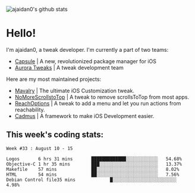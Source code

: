 ![ajaidan0's github stats](https://github-readme-stats.vercel.app/api?username=ajaidan0&count_private=true&show_icons=true)

# Hello!

I'm ajaidan0, a tweak developer. I'm currently a part of two teams:

- [Capsule](https://github.com/capsule-development) | A new, revolutionized package manager for iOS
- [Aurora Tweaks](https://github.com/official-aurora) | A tweak development team

Here are my most maintained projects:

- [Mavalry](https://github.com/ajaidan0/mavalry) | The ultimate iOS Customization tweak.
- [NoMoreScrollstoTop](https://github.com/ajaidan0/nomorescrollstotop) | A tweak to remove scrollsToTop from most apps.
- [ReachOptions](https://github.com/ajaidan0/reachoptions) | A tweak to add a menu and let you run actions from reachability.
- [Cadmus](https://github.com/official-aurora/cadmus) | A framework to make iOS Development easier.



## This week's coding stats:
<!--START_SECTION:waka-->
```text
Week #33 : August 10 - 15

Logos       6 hrs 31 mins       █████████████░░░░░░░░░░░░   54.68% 
Objective-C 1 hr 35 mins        ███░░░░░░░░░░░░░░░░░░░░░░   13.37% 
Makefile    57 mins             ██░░░░░░░░░░░░░░░░░░░░░░░   8.02% 
HTML        54 mins             ██░░░░░░░░░░░░░░░░░░░░░░░   7.56% 
Debian Control file35 mins             █░░░░░░░░░░░░░░░░░░░░░░░░   4.98%
```
<!--END_SECTION:waka-->
